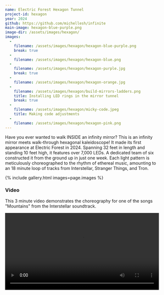```yaml
---
name: Electric Forest Hexagon Tunnel
project-id: hexagon
year: 2024
github: https://github.com/michellesh/infinite
main-image: hexagon-blue-purple.png
image-dir: /assets/images/hexagon/
images:
  -
    filename: /assets/images/hexagon/hexagon-blue-purple.png
    break: true
  -
    filename: /assets/images/hexagon/hexagon-blue.png
  -
    filename: /assets/images/hexagon/hexagon-purple.jpg
    break: true
  -
    filename: /assets/images/hexagon/hexagon-orange.jpg
  -
    filename: /assets/images/hexagon/build-mirrors-ladders.png
    title: Installing LED rings in the mirror tunnel
    break: true
  -
    filename: /assets/images/hexagon/micky-code.jpeg
    title: Making code adjustments
  -
    filename: /assets/images/hexagon/hexagon-pink.png
---
```


Have you ever wanted to walk INSIDE an infinity mirror? This is an infinity mirror meets walk-through hexagonal kaleidoscope! It made its first appearance at Electric Forest in 2024. Spanning 32 feet in length and standing 10 feet high, it features over 7,000 LEDs. A dedicated team of six constructed it from the ground up in just one week. Each light pattern is meticulously choreographed to the rhythm of ethereal music, amounting to an 18 minute loop of tracks from Interstellar, Stranger Things, and Tron.


{% include gallery.html images=page.images %}


### Video

This 3 minute video demonstrates the choreography for one of the songs "Mountains" from the Interstellar soundtrack.

<video controls width="100%">
  <source src="https://github.com/michellesh/michellesh/raw/gh-pages/assets/images/hexagon/mountains480p.mp4" type="video/mp4" />
</video>
